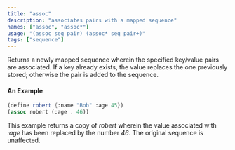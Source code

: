 ```yaml
---
title: "assoc"
description: "associates pairs with a mapped sequence"
names: ["assoc", "assoc*"]
usage: "(assoc seq pair) (assoc* seq pair+)"
tags: ["sequence"]
---
```


Returns a newly mapped sequence wherein the specified key/value pairs are associated. If a key already exists, the value replaces the one previously stored; otherwise the pair is added to the sequence.

#### An Example

```scheme
(define robert {:name "Bob" :age 45})
(assoc robert (:age . 46))
```

This example returns a copy of _robert_ wherein the value associated with _:age_ has been replaced by the number _46_. The original sequence is unaffected.
